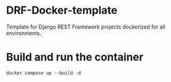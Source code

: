 # DRF-Docker-template
Template for Django REST Framework projects dockerized for all environments.

# Build and run the container
```
docker compose up --build -d
```